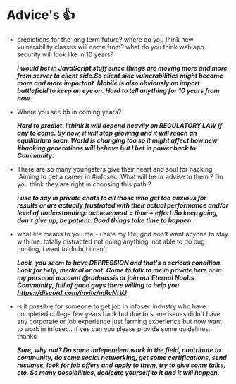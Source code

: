 # Advice's 👍

- predictions for the long term future? where do you think new vulnerability classes will come from? what do you think web app security will look like in 10 years?

  ***I would bet in JavaScript stuff since things are moving more and more from server to client side.So client side vulnerabilities might become more and more important. Mobile is also obviously an import battlefield to keep an eye on. Hard to tell anything for 10 years from now.***

- Where you see bb in coming years?
  
  ***Hard to predict. I think it will depend heavily on REGULATORY LAW if any to come. By now, it will stop growing and it will reach an equilibrium soon. World is changing too so it might affect how new #hacking generations will behave but I bet in power back to Community.***

- There are so many youngsters give their heart and soul for hacking .Aiming to get a career in #infosec .What will be ur advise to them ? Do you think they are right in choosing this path ?

  ***i use to say in private chats to all those who get too anxious for results or are actually frustrated with their actual performance and/or level of understanding: 
achievement = time + effort.So keep going, don't give up, be patient. Good things take time to happen.***

- what life means to you me -  i hate my life, god don't want anyone to stay with me. totally distracted not doing anything, not able to do bug hunting, i want to do but i can't
 
   ***Look, you seem to have DEPRESSION and that's a serious condition. Look for help, medical or not. Come to talk to me in private here or in my personal account 
 @rodoassis
 or join our Eternal Noobs Community, full of good guys there willing to help you.
  https://discord.com/invite/mRcNtVJ***

- is it possible for someone to get job in infosec industry who have completed college few years back but due to some issues didn't have any corporate or job experience just farming experience but now want to work in infosec..
if yes can you please provide some guidelines.
thanks

   ***Sure, why not? Do some independent work in the field, contribute to community, do some social networking, get some certifications, send resumes, look for job offers and apply to them, try to give some talks, etc. So many possibilities, dedicate yourself to it and it will happen.***

